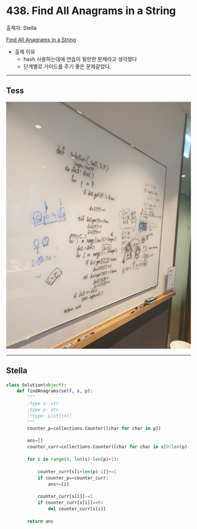 # 438. Find All Anagrams in a String

출제자: Stella

[Find All Anagrams in a String](https://leetcode.com/problems/find-all-anagrams-in-a-string/)

- 출제 이유
  - hash 사용하는데에 연습이 될만한 문제라고 생각했다
  - 단계별로 가이드를 주기 좋은 문제같았다.

---

## Tess
![](./images/20200216_438_Tess.jpeg)

---
## Stella
```python
class Solution(object):
    def findAnagrams(self, s, p):
        """
        :type s: str
        :type p: str
        :rtype: List[int]
        """
        counter_p=collections.Counter([char for char in p])

        ans=[]
        counter_curr=collections.Counter([char for char in s[0:len(p)-1]])

        for i in range(0, len(s)-len(p)+1):
            
            counter_curr[s[i+len(p)-1]]+=1
            if counter_p==counter_curr:
                ans+=[i]
                
            counter_curr[s[i]]-=1
            if counter_curr[s[i]]==0:
                del counter_curr[s[i]]
            
        return ans
```
